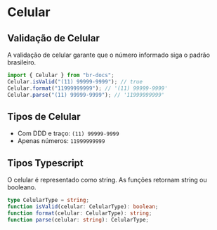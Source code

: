 # Celular

## Validação de Celular

A validação de celular garante que o número informado siga o padrão brasileiro.

```typescript
import { Celular } from "br-docs";
Celular.isValid("(11) 99999-9999"); // true
Celular.format("11999999999"); // '(11) 99999-9999'
Celular.parse("(11) 99999-9999"); // '11999999999'
```

## Tipos de Celular

- Com DDD e traço: `(11) 99999-9999`
- Apenas números: `11999999999`

## Tipos Typescript

O celular é representado como string. As funções retornam string ou booleano.

```typescript
type CelularType = string;
function isValid(celular: CelularType): boolean;
function format(celular: CelularType): string;
function parse(celular: string): CelularType;
```
